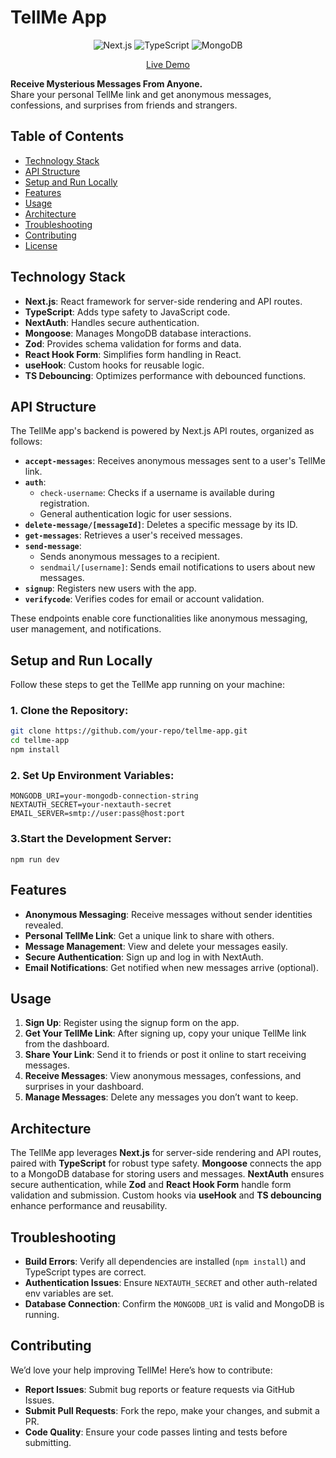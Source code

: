 # TellMe App

<p align="center">
  <img src="https://img.shields.io/badge/Next.js-000000?style=for-the-badge&logo=next.js&logoColor=white" alt="Next.js"/>
  <img src="https://img.shields.io/badge/TypeScript-007ACC?style=for-the-badge&logo=typescript&logoColor=white" alt="TypeScript"/>
  <img src="https://img.shields.io/badge/MongoDB-47A248?style=for-the-badge&logo=mongodb&logoColor=white" alt="MongoDB"/>
</p>

<p align="center">
  <a href="(https://tellme-eta.vercel.app/)">Live Demo</a>
</p>

**Receive Mysterious Messages From Anyone.**  
Share your personal TellMe link and get anonymous messages, confessions, and surprises from friends and strangers.

## Table of Contents

- [Technology Stack](#technology-stack)
- [API Structure](#api-structure)
- [Setup and Run Locally](#setup-and-run-locally)
- [Features](#features)
- [Usage](#usage)
- [Architecture](#architecture)
- [Troubleshooting](#troubleshooting)
- [Contributing](#contributing)
- [License](#license)

## Technology Stack

- **Next.js**: React framework for server-side rendering and API routes.
- **TypeScript**: Adds type safety to JavaScript code.
- **NextAuth**: Handles secure authentication.
- **Mongoose**: Manages MongoDB database interactions.
- **Zod**: Provides schema validation for forms and data.
- **React Hook Form**: Simplifies form handling in React.
- **useHook**: Custom hooks for reusable logic.
- **TS Debouncing**: Optimizes performance with debounced functions.

## API Structure

The TellMe app's backend is powered by Next.js API routes, organized as follows:

- **`accept-messages`**: Receives anonymous messages sent to a user's TellMe link.
- **`auth`**:
  - `check-username`: Checks if a username is available during registration.
  - General authentication logic for user sessions.
- **`delete-message/[messageId]`**: Deletes a specific message by its ID.
- **`get-messages`**: Retrieves a user's received messages.
- **`send-message`**:
  - Sends anonymous messages to a recipient.
  - `sendmail/[username]`: Sends email notifications to users about new messages.
- **`signup`**: Registers new users with the app.
- **`verifycode`**: Verifies codes for email or account validation.

These endpoints enable core functionalities like anonymous messaging, user management, and notifications.

## Setup and Run Locally

Follow these steps to get the TellMe app running on your machine:

### 1. Clone the Repository:

```bash
git clone https://github.com/your-repo/tellme-app.git
cd tellme-app
npm install
```

### 2. Set Up Environment Variables:

```
MONGODB_URI=your-mongodb-connection-string
NEXTAUTH_SECRET=your-nextauth-secret
EMAIL_SERVER=smtp://user:pass@host:port
```

### 3.Start the Development Server:

```
npm run dev
```

## Features

- **Anonymous Messaging**: Receive messages without sender identities revealed.
- **Personal TellMe Link**: Get a unique link to share with others.
- **Message Management**: View and delete your messages easily.
- **Secure Authentication**: Sign up and log in with NextAuth.
- **Email Notifications**: Get notified when new messages arrive (optional).

## Usage

1. **Sign Up**: Register using the signup form on the app.
2. **Get Your TellMe Link**: After signing up, copy your unique TellMe link from the dashboard.
3. **Share Your Link**: Send it to friends or post it online to start receiving messages.
4. **Receive Messages**: View anonymous messages, confessions, and surprises in your dashboard.
5. **Manage Messages**: Delete any messages you don’t want to keep.

## Architecture

The TellMe app leverages **Next.js** for server-side rendering and API routes, paired with **TypeScript** for robust type safety. **Mongoose** connects the app to a MongoDB database for storing users and messages. **NextAuth** ensures secure authentication, while **Zod** and **React Hook Form** handle form validation and submission. Custom hooks via **useHook** and **TS debouncing** enhance performance and reusability.

## Troubleshooting

- **Build Errors**: Verify all dependencies are installed (`npm install`) and TypeScript types are correct.
- **Authentication Issues**: Ensure `NEXTAUTH_SECRET` and other auth-related env variables are set.
- **Database Connection**: Confirm the `MONGODB_URI` is valid and MongoDB is running.

## Contributing

We’d love your help improving TellMe! Here’s how to contribute:

- **Report Issues**: Submit bug reports or feature requests via GitHub Issues.
- **Submit Pull Requests**: Fork the repo, make your changes, and submit a PR.
- **Code Quality**: Ensure your code passes linting and tests before submitting.
